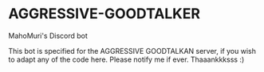 # AGGRESSIVE-GOODTALKER
MahoMuri's Discord bot

This bot is specified for the AGGRESSIVE GOODTALKAN server, if you wish to adapt any of the code here.
Please notify me if ever. Thaaankkksss :)
